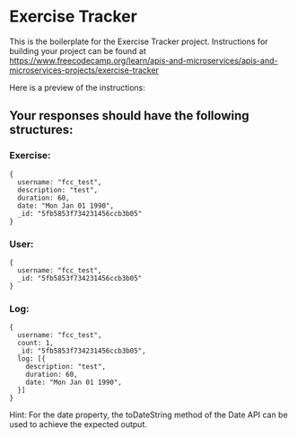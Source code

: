 # Exercise Tracker

This is the boilerplate for the Exercise Tracker project. Instructions for building your project can be found at https://www.freecodecamp.org/learn/apis-and-microservices/apis-and-microservices-projects/exercise-tracker

Here is a preview of the instructions:

## Your responses should have the following structures:

### Exercise:

```
{
  username: "fcc_test",
  description: "test",
  duration: 60,
  date: "Mon Jan 01 1990",
  _id: "5fb5853f734231456ccb3b05"
}
```

### User:

```
{
  username: "fcc_test",
  _id: "5fb5853f734231456ccb3b05"
}
```

### Log:

```
{
  username: "fcc_test",
  count: 1,
  _id: "5fb5853f734231456ccb3b05",
  log: [{
    description: "test",
    duration: 60,
    date: "Mon Jan 01 1990",
  }]
}
```

Hint: For the date property, the toDateString method of the Date API can be used to achieve the expected output.
